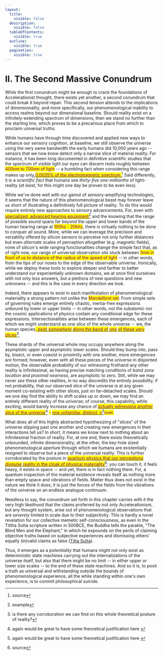 ```yaml
---
layout:
  title:
    visible: false
  description:
    visible: false
  tableOfContents:
    visible: true
  outline:
    visible: true
  pagination:
    visible: true
---
```


# II. The Second Massive Conundrum

While the first conundrum might be enough to crack the foundations of Accelerationist thought, there exists yet another, a second conundrum that could break it beyond repair. This second tension attends to the implications of dimensionality, and more specifically, our phenomenological inability to access realms beyond our dimensional baseline. Should reality exist on a infinitely-extending spectrum of dimensions, then we stand no further than the starting line, which proves to be a precarious place from which to proclaim universal truths.&#x20;

While humans have through time discovered and applied new ways to enhance our sensory cognition, at baseline, we still observe the universe using the very same bandwidth the early humans did 10,000 years ago -- sensors that we now know detect only a narrow slice of material reality. For instance, it has been long documented in definitive scientific studies that the spectrum of visible light our eyes can discern rests roughly between <mark style="color:purple;">400nm to 700nm of light</mark> -- a humbling fact when considering this range makes up onl[y <mark style="color:purple;">0.0035% of the electromagnetic spectrum.</mark>](#user-content-fn-1)[^1] Said differently, it is a _scientific fact_ that humans see _thirty-five one-millionths_ of light-reality (_at least,_ for this might one day be proven to be even less).&#x20;

While we've done well with our gamut of sensory-amplifying technologies, it seems that the nature of this phenomenological beast may forever leave us short of illustrating a definitively full picture of reality. To do this would require entirely new approaches to sensory advancements. For, even with [<mark style="color:purple;">specialized, advanced hearing equipment</mark>](#user-content-fn-2)[^2] and the knowing that the range of possible sound spans far beyond the upper and lower bands of the human hearing range at <mark style="color:purple;">100hz - 20khz</mark>, there is virtually nothing to be done to conquer all sound. More, while we can leverage the precision and versatility offered by silicon sensors to perceive not only further distances but even _alternate_ scales of perception altogether (e.g. magnetic fields), none of silicon's wide ranging functionalities change the simple fact that, as of right now, our range of universal observation sits stuck between <mark style="color:purple;">1mm in front of us to distance of the radius of the speed of light</mark> -- in other words, from the tips of our noses to the edge of the observable universe. Ironically, while we deploy these tools to explore deeper and farther to better understand our experientially unknown domains, we at once find ourselves with not only _less_ answers, but a plethora of new questions and new unknowns -- and this is the case in every direction we look.&#x20;

Indeed, there appears to exist in each manifestation of phenomenological materiality a strong pattern not unlike the <mark style="color:purple;">Mandelbrot set</mark>: From simple sets of governing rules emerge entirely chaotic, inertia-free expressions unbound by lower or upper limits -- in other words, not the subatomic nor the cosmic applications of physics contain any conditional edge for these expressions. Intersectionalities arise between these emergences, each of which we might understand as one _slice_ of the whole universe -- we, the human species[<mark style="color:purple;">, exist</mark> <mark style="color:purple;"></mark>_<mark style="color:purple;">somewhere</mark>_ <mark style="color:purple;"></mark><mark style="color:purple;">along the band of</mark> <mark style="color:purple;"></mark>_<mark style="color:purple;">one</mark>_ <mark style="color:purple;"></mark><mark style="color:purple;">of these very slices</mark>](#user-content-fn-3)[^3].&#x20;

These shards of the universal whole may occupy anywhere along the asymptotic upper and asymptotic lower scales. Should they bump into, pass by, bisect, or even coexist in proximity with one another, more emergences are formed; however, even with all these pieces of the universe in disjointed motion, the observable probability of our witnessing firsthand any other reality is infinitesimal, as having precise matching conditions of _band zone location_ and _proximal nearness_, are asymptotic to zero. Still, while we may never _see_ these other realities, in no way discredits the entirely possibility, if not probability, that _our_ observed slice of the universe is at any given moment co-existing with other slices, just on far-detached scales. Should we one day find the ability to shift scales up or down, we may find an entirely different reality of the universe; of course, this capability, while exciting, would barely increase any chance of [<mark style="color:purple;">actually witnessing another slice of the universe</mark>](#user-content-fn-4)[^4] <mark style="color:purple;">-</mark> [  <mark style="color:purple;">one unfamiliar, distinct, n</mark>](#user-content-fn-5)[^5]<mark style="color:purple;">ovel.</mark>

What does all of this highly abstracted hypothesizing of "slices" of the universe slipping past one another and creating new emergences in their interactions tell us? In short, it means we know next to nothing about an infinitesimal fraction of reality. For, at one end, there exists theoretically unbounded, infinite dimensionality; at the other, the key-hole sized phenomenological aperture through which we humans are existentially resigned to observe but a piece of the universal reality. This is further corroborated by the posture in [<mark style="color:purple;">quantum physics that our perceptions</mark> <mark style="color:purple;"></mark>_<mark style="color:purple;">disguise</mark>_ <mark style="color:purple;"></mark><mark style="color:purple;">reality in the cloak of physical materiality</mark>](#user-content-fn-6)[^6]: you can touch it, it feels heavy, it exists in space -- and yet, there is in fact nothing there. For, a quantum inspection of the material existence reveals itself as nothing more than empty space and vibrations of fields. Matter thus does not exist in the nature we think it does; it is just the forces of the fields from the vibrations of the universe on an endless analogue continuum.&#x20;

Needless to say, the conundrum set forth in this chapter carries with it the very high likelihood that the claims proferred by not only Accelerationism, but any thought system, arise out of phenomenological observations that are _severely_ limited in scale due to their subjectivity. This is hardly a novel revelation for our collective memetic self-consciousness, as even in the Tittha Sutta scripture written in 500BCE, the Buddha tells the parable, "The Blind Men and the Elephant," in which he expounds on the perils of claiming objective truths based on subjective experiences and dismissing others' equally (in)valid claims as false ([Titta Sutta](https://buddhismnow.com/2018/02/16/tittha-sutta-buddhist-parable-of-the-blind-men-and-the-elephant/)).&#x20;

Thus, it emerges as a _potentiality_ that humans might not only exist as deterministic state machines carrying out the internalizations of the universe itself, but also that there might be no limit -- in either upper or lower size scales -- to the end of these state machines. And so it is, to posit a truth as universal and withstanding outside the bounds of phenomenological experience, all the while standing within one's own experience, is to commit philosophical suicide.&#x20;

[^1]: source

[^2]: example

[^3]: is there any corroboration we can find on this whole theoretical posture of reality?

[^4]: again would be great to have some theoretical justification here&#x20;

[^5]: again would be great to have some theoretical justification here&#x20;

[^6]: source
